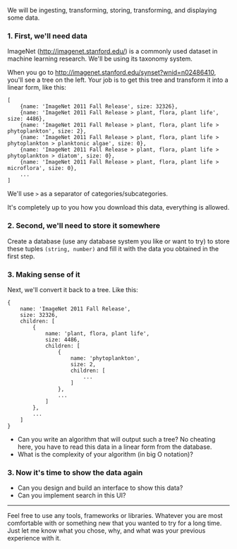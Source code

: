 We will be ingesting, transforming, storing, transforming, and displaying some data.

### 1. First, we'll need data

ImageNet (http://imagenet.stanford.edu/) is a commonly used dataset in machine learning research. We'll be using its taxonomy system.

When you go to http://imagenet.stanford.edu/synset?wnid=n02486410, you'll see a tree on the left. Your job is to get this tree and transform it into a linear form, like this:

```
[
    {name: 'ImageNet 2011 Fall Release', size: 32326},
    {name: 'ImageNet 2011 Fall Release > plant, flora, plant life', size: 4486},
    {name: 'ImageNet 2011 Fall Release > plant, flora, plant life > phytoplankton', size: 2},
    {name: 'ImageNet 2011 Fall Release > plant, flora, plant life > phytoplankton > planktonic algae', size: 0},
    {name: 'ImageNet 2011 Fall Release > plant, flora, plant life > phytoplankton > diatom', size: 0},
    {name: 'ImageNet 2011 Fall Release > plant, flora, plant life > microflora', size: 0},
    ...
]
```

We'll use `>` as a separator of categories/subcategories.

It's completely up to you how you download this data, everything is allowed.

### 2. Second, we'll need to store it somewhere

Create a database (use any database system you like or want to try) to store these tuples `(string, number)` and fill it with the data you obtained in the first step.

### 3. Making sense of it

Next, we'll convert it back to a tree. Like this:

```
{
    name: 'ImageNet 2011 Fall Release',
    size: 32326,
    children: [
        {
            name: 'plant, flora, plant life',
            size: 4486,
            children: [
                {
                    name: 'phytoplankton',
                    size: 2,
                    children: [
                        ...
                    ]
                },
                ...
            ]
        },
        ...
    ]
}
```

* Can you write an algorithm that will output such a tree? No cheating here, you have to read this data in a linear form from the database.
* What is the complexity of your algorithm (in big O notation)?

### 3. Now it's time to show the data again

* Can you design and build an interface to show this data?
* Can you implement search in this UI?

<hr>

Feel free to use any tools, frameworks or libraries. Whatever you are most comfortable with or something new that you wanted to try for a long time. Just let me know what you chose, why, and what was your previous experience with it.

